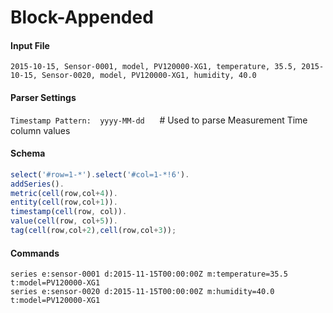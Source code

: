 # Block-Appended

#### Input File

```csv
2015-10-15, Sensor-0001, model, PV120000-XG1, temperature, 35.5, 2015-10-15, Sensor-0020, model, PV120000-XG1, humidity, 40.0
```

#### Parser Settings

`Timestamp Pattern:  yyyy-MM-dd`      # Used to parse Measurement Time column values

#### Schema

```javascript
select('#row=1-*').select('#col=1-*!6').
addSeries().
metric(cell(row,col+4)).
entity(cell(row,col+1)).
timestamp(cell(row, col)).
value(cell(row, col+5)).
tag(cell(row,col+2),cell(row,col+3));
```

#### Commands

```ls
series e:sensor-0001 d:2015-11-15T00:00:00Z m:temperature=35.5  t:model=PV120000-XG1
series e:sensor-0020 d:2015-11-15T00:00:00Z m:humidity=40.0     t:model=PV120000-XG1
```


